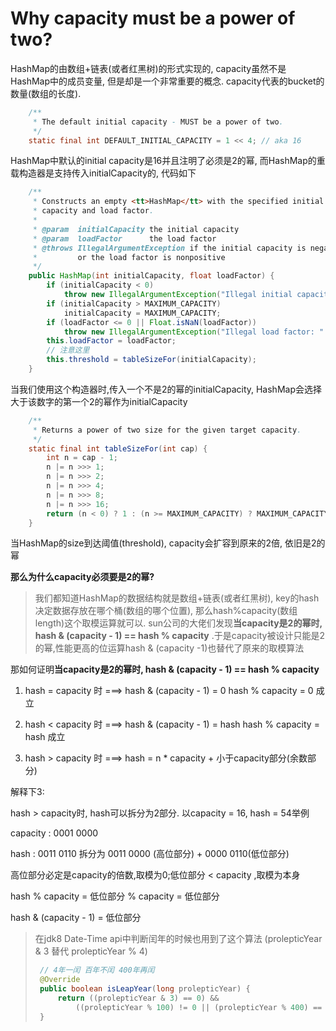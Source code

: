 # Why capacity must be a power of two?

HashMap的由数组+链表(或者红黑树)的形式实现的, capacity虽然不是HashMap中的成员变量, 但是却是一个非常重要的概念. capacity代表的bucket的数量(数组的长度).

```java
    /**
     * The default initial capacity - MUST be a power of two.
     */
    static final int DEFAULT_INITIAL_CAPACITY = 1 << 4; // aka 16
```

HashMap中默认的initial capacity是16并且注明了必须是2的幂, 而HashMap的重载构造器是支持传入initialCapacity的, 代码如下

```java
    /**
     * Constructs an empty <tt>HashMap</tt> with the specified initial
     * capacity and load factor.
     *
     * @param  initialCapacity the initial capacity
     * @param  loadFactor      the load factor
     * @throws IllegalArgumentException if the initial capacity is negative
     *         or the load factor is nonpositive
     */
    public HashMap(int initialCapacity, float loadFactor) {
        if (initialCapacity < 0)
            throw new IllegalArgumentException("Illegal initial capacity: " + initialCapacity);
        if (initialCapacity > MAXIMUM_CAPACITY)
            initialCapacity = MAXIMUM_CAPACITY;
        if (loadFactor <= 0 || Float.isNaN(loadFactor))
            throw new IllegalArgumentException("Illegal load factor: " + loadFactor);     
        this.loadFactor = loadFactor;
        // 注意这里
        this.threshold = tableSizeFor(initialCapacity);
    }
```

当我们使用这个构造器时,传入一个不是2的幂的initialCapacity, HashMap会选择大于该数字的第一个2的幂作为initialCapacity

```java
    /**
     * Returns a power of two size for the given target capacity.
     */
    static final int tableSizeFor(int cap) {
        int n = cap - 1;
        n |= n >>> 1;
        n |= n >>> 2;
        n |= n >>> 4;
        n |= n >>> 8;
        n |= n >>> 16;
        return (n < 0) ? 1 : (n >= MAXIMUM_CAPACITY) ? MAXIMUM_CAPACITY : n + 1;
    }
```

当HashMap的size到达阈值(threshold), capacity会扩容到原来的2倍, 依旧是2的幂

**那么为什么capacity必须要是2的幂?**

> 我们都知道HashMap的数据结构就是数组+链表(或者红黑树), key的hash决定数据存放在哪个桶(数组的哪个位置), 那么hash%capacity(数组length)这个取模运算就可以.  sun公司的大佬们发现**当capacity是2的幂时,  hash & (capacity - 1) == hash % capacity** .于是capacity被设计只能是2的幂,性能更高的位运算hash & (capacity -1)也替代了原来的取模算法

那如何证明**当capacity是2的幂时,  hash & (capacity - 1) == hash % capacity**

1. hash = capacity 时   ===> hash & (capacity - 1) = 0             hash % capacity = 0                成立

2. hash < capacity 时   ===> hash & (capacity - 1) = hash       hash % capacity = hash         成立

3. hash > capacity 时   ===> hash = n * capacity + 小于capacity部分(余数部分)


解释下3:

hash > capacity时,  hash可以拆分为2部分. 以capacity = 16, hash = 54举例

capacity : 0001 0000

hash       : 0011 0110        拆分为  0011 0000 (高位部分)   +    0000 0110(低位部分) 

高位部分必定是capacity的倍数,取模为0;低位部分 < capacity ,取模为本身

hash % capacity = 低位部分 % capacity = 低位部分

hash & (capacity - 1) = 低位部分    



> 在jdk8 Date-Time api中判断闰年的时候也用到了这个算法  (prolepticYear & 3 替代 prolepticYear % 4)
>
> ```java
>  // 4年一闰 百年不闰 400年再闰
>  @Override
>  public boolean isLeapYear(long prolepticYear) {
>      return ((prolepticYear & 3) == 0) && 
>          ((prolepticYear % 100) != 0 || (prolepticYear % 400) == 0);
>  }
> ```
>